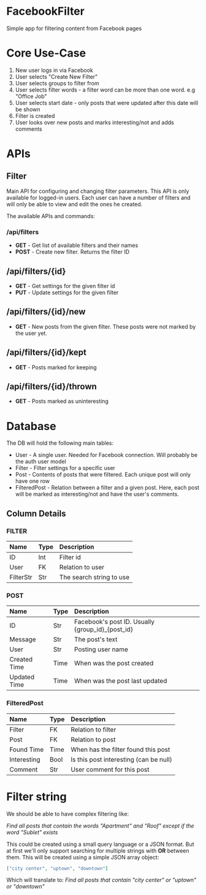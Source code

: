 # FacebookFilter
Simple app for filtering content from Facebook pages

# Core Use-Case

1. New user logs in via Facebook
2. User selects "Create New Filter"
3. User selects groups to filter from
4. User selects filter words - a filter word can be more than one word. e.g
   "Office Job"
5. User selects start date - only posts that were updated after this date will
   be shown
6. Filter is created
7. User looks over new posts and marks interesting/not and adds comments

# APIs

## Filter
Main API for configuring and changing filter parameters. This API is only
available for logged-in users. Each user can have a number of filters and will
only be able to view and edit the ones he created.

The available APIs and commands:

### /api/filters

* **GET** - Get list of available filters and their names
* **POST** - Create new filter. Returns the filter ID

## /api/filters/{id}

* **GET** - Get settings for the given filter id
* **PUT** - Update settings for the given filter

## /api/filters/{id}/new

* **GET** - New posts from the given filter. These posts were not marked by the
  user yet.

## /api/filters/{id}/kept

* **GET** - Posts marked for keeping

## /api/filters/{id}/thrown

* **GET** - Posts marked as uninteresting

# Database

The DB will hold the following main tables:

* User - A single user. Needed for Facebook connection. Will probably be the
  auth user model
* Filter - Filter settings for a specific user
* Post - Contents of posts that were filtered. Each unique post will only have
  one row
* FilteredPost - Relation between a filter and a given post. Here, each post
  will be marked as interesting/not and have the user's comments.

## Column Details

### FILTER

| Name      | Type | Description              |
|:----------|:-----|:-------------------------|
| ID        | Int  | Filter id                |
| User      | FK   | Relation to user         |
| FilterStr | Str  | The search string to use |

### POST

| Name         | Type | Description                                      |
|:-------------|:-----|:-------------------------------------------------|
| ID           | Str  | Facebook's post ID. Usually {group_id}_{post_id} |
| Message      | Str  | The post's text                                  |
| User         | Str  | Posting user name                                |
| Created Time | Time | When was the post created                        |
| Updated Time | Time | When was the post last updated                   |

### FilteredPost

| Name        | Type | Description                            |
|:------------|:-----|:---------------------------------------|
| Filter      | FK   | Relation to filter                     |
| Post        | FK   | Relation to post                       |
| Found Time  | Time | When has the filter found this post    |
| Interesting | Bool | Is this post interesting (can be null) |
| Comment     | Str  | User comment for this post             |

# Filter string

We should be able to have complex filtering like:

*Find all posts that contain the words "Apartment" and "Roof" except if the word
"Sublet" exists*

This could be created using a small query language or a JSON format. But at
first we'll only support searching for multiple strings with **OR** between
them. This will be created using a simple JSON array object:

```json
["city center", "uptown", "downtown"]
```

Which will translate to: *Find all posts that contain "city center" or "uptown"
or "downtown"*
